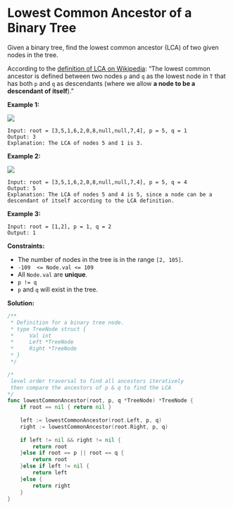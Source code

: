 # Lowest Common Ancestor of a Binary Tree
Given a binary tree, find the lowest common ancestor (LCA) of two given nodes in the tree.

According to the  [definition of LCA on Wikipedia](https://en.wikipedia.org/wiki/Lowest_common_ancestor): “The lowest common ancestor is defined between two nodes  `p`  and  `q`  as the lowest node in  `T`  that has both  `p`  and  `q`  as descendants (where we allow  **a node to be a descendant of itself**).”

**Example 1:**

![](https://assets.leetcode.com/uploads/2018/12/14/binarytree.png)

    Input: root = [3,5,1,6,2,0,8,null,null,7,4], p = 5, q = 1
    Output: 3
    Explanation: The LCA of nodes 5 and 1 is 3.

**Example 2:**

![](https://assets.leetcode.com/uploads/2018/12/14/binarytree.png)

    Input: root = [3,5,1,6,2,0,8,null,null,7,4], p = 5, q = 4
    Output: 5
    Explanation: The LCA of nodes 5 and 4 is 5, since a node can be a descendant of itself according to the LCA definition.

**Example 3:**

    Input: root = [1,2], p = 1, q = 2
    Output: 1

**Constraints:**

-   The number of nodes in the tree is in the range  `[2, 105]`.
-   `-109  <= Node.val <= 109`
-   All  `Node.val`  are  **unique**.
-   `p != q`
-   `p`  and  `q`  will exist in the tree.

**Solution:**

```go
/**
 * Definition for a binary tree node.
 * type TreeNode struct {
 *     Val int
 *     Left *TreeNode
 *     Right *TreeNode
 * }
 */

/*
 level order traversal to find all ancestors iteratively
 then compare the ancestors of p & q to find the LCA
*/
func lowestCommonAncestor(root, p, q *TreeNode) *TreeNode {
    if root == nil { return nil }
    
    left := lowestCommonAncestor(root.Left, p, q)
    right := lowestCommonAncestor(root.Right, p, q)
    
    if left != nil && right != nil {
        return root
    }else if root == p || root == q {
        return root
    }else if left != nil {
        return left
    }else {
        return right
    }
}
```
